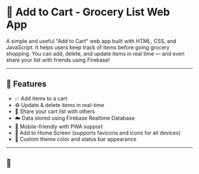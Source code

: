 # 🛒 Add to Cart - Grocery List Web App

A simple and useful "Add to Cart" web app built with HTML, CSS, and JavaScript. It helps users keep track of items before going grocery shopping. You can add, delete, and update items in real time — and even share your list with friends using Firebase!

---

## 🚀 Features

- ✅ Add items to a cart
- ♻️ Update & delete items in real-time
- 🔗 Share your cart list with others
- ☁️ Data stored using Firebase Realtime Database
- 📱 Mobile-friendly with PWA support
- 💾 Add to Home Screen (supports favicons and icons for all devices)
- 🌈 Custom theme color and status bar appearance

---

## 🔧

